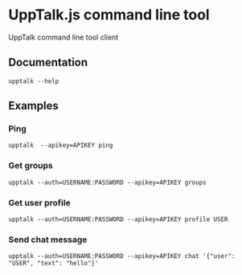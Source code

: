 # UppTalk.js command line tool

UppTalk command line tool client

## Documentation
```shell
upptalk --help
```

## Examples

### Ping
```shell
upptalk  --apikey=APIKEY ping
```
### Get groups
```shell
upptalk --auth=USERNAME:PASSWORD --apikey=APIKEY groups
```
### Get user profile
```shell
upptalk --auth=USERNAME:PASSWORD --apikey=APIKEY profile USER
```
### Send chat message
```shell
upptalk --auth=USERNAME:PASSWORD --apikey=APIKEY chat '{"user": "USER", "text": "hello"}'
```